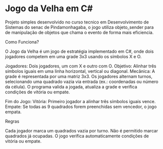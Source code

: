 
# Jogo da Velha em C#

Projeto simples desenvolvido no curso tecnico em Desenvolvimento de Sistemas do senac de Pindamonhagaba, o jogo utiliza objeto_sender para de manipulação de objetos que chama o evento de forma mais eficiencia.

Como Funciona?

O Jogo da Velha é um jogo de estratégia implementado em C#, onde dois jogadores competem em uma grade 3x3 usando os símbolos X e O.

Jogadores: Dois jogadores, um com X e outro com O.
Objetivo: Alinhar três símbolos iguais em uma linha horizontal, vertical ou diagonal.
Mecânica: A grade é representada por uma matriz 3x3.
Os jogadores alternam turnos, selecionando uma quadrado vazia via entrada (ex.: coordenadas ou número da célula).
O programa valida a jogada, atualiza a grade e verifica condições de vitória ou empate.


Fim do Jogo:
Vitória: Primeiro jogador a alinhar três símbolos iguais vence.
Empate: Se todas as 9 quadrados forem preenchidas sem vencedor, o jogo empata.

Regras

Cada jogador marca um quadrados vazia por turno.
Não é permitido marcar quadrados já ocupadas.
O jogo verifica automaticamente condições de vitória ou empate.




